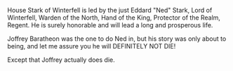 House Stark of Winterfell is led by the just Eddard "Ned" Stark, Lord of
Winterfell, Warden of the North, Hand of the King, Protector of the Realm,
Regent.  He is surely honorable and will lead a long and prosperous life.

Joffrey Baratheon was the one to do Ned in, but his story was only about to being, and let me assure you he will DEFINITELY NOT DIE!

Except that Joffrey actually does die.
